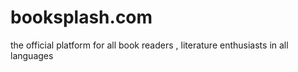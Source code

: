 # booksplash.com
the official platform for all book readers , literature enthusiasts in all languages
